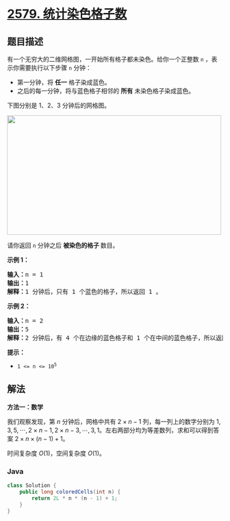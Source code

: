 # [2579. 统计染色格子数](https://leetcode.cn/problems/count-total-number-of-colored-cells)

## 题目描述

<p>有一个无穷大的二维网格图，一开始所有格子都未染色。给你一个正整数&nbsp;<code>n</code>&nbsp;，表示你需要执行以下步骤&nbsp;<code>n</code>&nbsp;分钟：</p>

<ul>
	<li>第一分钟，将 <strong>任一</strong> 格子染成蓝色。</li>
	<li>之后的每一分钟，将与蓝色格子相邻的 <strong>所有</strong> 未染色格子染成蓝色。</li>
</ul>

<p>下图分别是 1、2、3 分钟后的网格图。</p>
<img alt="" src="https://fastly.jsdelivr.net/gh/doocs/leetcode@main/solution/2500-2599/2579.Count%20Total%20Number%20of%20Colored%20Cells/images/example-copy-2.png" style="width: 500px; height: 279px;">
<p>请你返回 <code>n</code>&nbsp;分钟之后 <strong>被染色的格子&nbsp;</strong>数目。</p>

<p><b>示例 1：</b></p>

<pre><b>输入：</b>n = 1
<b>输出：</b>1
<b>解释：</b>1 分钟后，只有 1 个蓝色的格子，所以返回 1 。
</pre>

<p><strong>示例 2：</strong></p>

<pre><b>输入：</b>n = 2
<b>输出：</b>5
<b>解释：</b>2 分钟后，有 4 个在边缘的蓝色格子和 1 个在中间的蓝色格子，所以返回 5 。
</pre>

<p><strong>提示：</strong></p>

<ul>
	<li><code>1 &lt;= n &lt;= 10<sup>5</sup></code></li>
</ul>

## 解法

**方法一：数学**

我们观察发现，第 $n$ 分钟后，网格中共有 $2 \times n - 1$ 列，每一列上的数字分别为 $1, 3, 5, \cdots, 2 \times n - 1, 2 \times n - 3, \cdots, 3, 1$。左右两部分均为等差数列，求和可以得到答案 $2 \times n \times (n - 1) + 1$。

时间复杂度 $O(1)$，空间复杂度 $O(1)$。

### **Java**

```java
class Solution {
    public long coloredCells(int n) {
        return 2L * n * (n - 1) + 1;
    }
}
```
